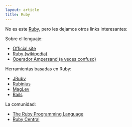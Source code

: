 ```yaml
---
layout: article
title: Ruby
---
```


No es este [Ruby](http://www.youtube.com/watch?v=qObzgUfCl28), pero les dejamos otros links interesantes:

Sobre el lenguaje:

-   [Official site](http://www.ruby-lang.org/es/)
-   [Ruby (wikipedia)](http://en.wikipedia.org/wiki/Ruby_(programming_language))
-   [Operador Ampersand (a veces confuso)](http://ablogaboutcode.com/2012/01/04/the-ampersand-operator-in-ruby/)

Herramientas basadas en Ruby:

-   [JRuby](http://www.jruby.org/)
-   [Rubinius](http://rubini.us/)
-   [MagLev](http://maglev.github.com/)
-   [Rails](http://rubyonrails.org/)

La comunidad:

-   [The Ruby Programming Language](https://github.com/ruby/ruby)
-   [Ruby Central](http://rubycentral.org/)

